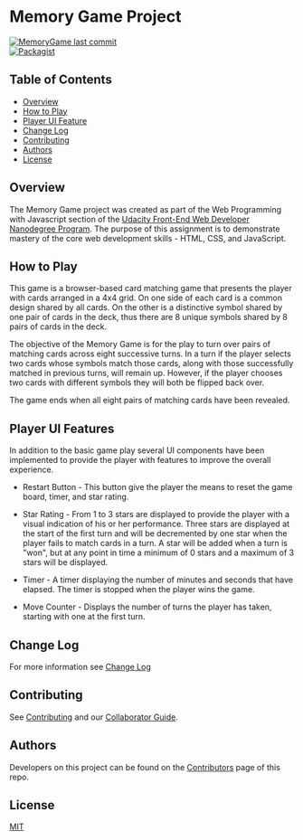 # Memory Game Project

[![MemoryGame last commit](https://img.shields.io/github/last-commit/google/skia.svg)](https://github.com/jdmedlock/memorygame)
<br/>
[![Packagist](https://img.shields.io/packagist/l/doctrine/orm.svg)](https://github.com/jdmedlock/memorygame/)

## Table of Contents

* [Overview](#overview)
* [How to Play](#how-to-play)
* [Player UI Feature](#player-ui-features)
* [Change Log](#change-log)
* [Contributing](#contributing)
* [Authors](#authors)
* [License](#license)

## Overview

The Memory Game project was created as part of the Web Programming with
Javascript section of the [Udacity Front-End Web Developer Nanodegree Program](https://www.udacity.com/course/front-end-web-developer-nanodegree--nd001). The
purpose of this assignment is to demonstrate mastery of the core web
development skills - HTML, CSS, and JavaScript.

## How to Play

This game is a browser-based card matching game that presents the player with
cards arranged in a 4x4 grid. On one side of each card is a common design
shared by all cards. On the other is a distinctive symbol shared by one pair
of cards in the deck, thus there are 8 unique symbols shared by 8 pairs of cards
in the deck.

The objective of the Memory Game is for the play to turn over pairs of matching
cards across eight successive turns. In a turn if the player selects two cards
whose symbols match those cards, along with those successfully matched in
previous turns, will remain up. However, if the player chooses two cards with
different symbols they will both be flipped back over.

The game ends when all eight pairs of matching cards have been revealed.

## Player UI Features

In addition to the basic game play several UI components have been implemented
to provide the player with features to improve the overall experience.

* Restart Button - This button give the player the means to reset the game
board, timer, and star rating.

* Star Rating - From 1 to 3 stars are displayed to provide the player with
a visual indication of his or her performance. Three stars are displayed at the
start of the first turn and will be decremented by one star when the player
fails to match cards in a turn. A star will be added when a turn is "won",
but at any point in time a minimum of 0 stars and a maximum of 3 stars will
be displayed.

* Timer - A timer displaying the number of minutes and seconds that have
elapsed. The timer is stopped when the player wins the game.

* Move Counter - Displays the number of turns the player has taken, starting
with one at the first turn.

## Change Log

For more information see [Change Log](https://github.com/jdmedlock/memorygame/blob/development/CHANGELOG.md)

## Contributing

See [Contributing](https://github.com/jdmedlock/memorygame/blob/development/CONTRIBUTING.md)
and our [Collaborator Guide](https://github.com/jdmedlock/memorygame/blob/development/COLLABORATOR_GUIDE.md).

## Authors

Developers on this project can be found on the [Contributors](https://github.com/jdmedlock/memorygame/graphs/contributors) page of this repo.

## License

[MIT](https://tldrlegal.com/license/mit-license)

